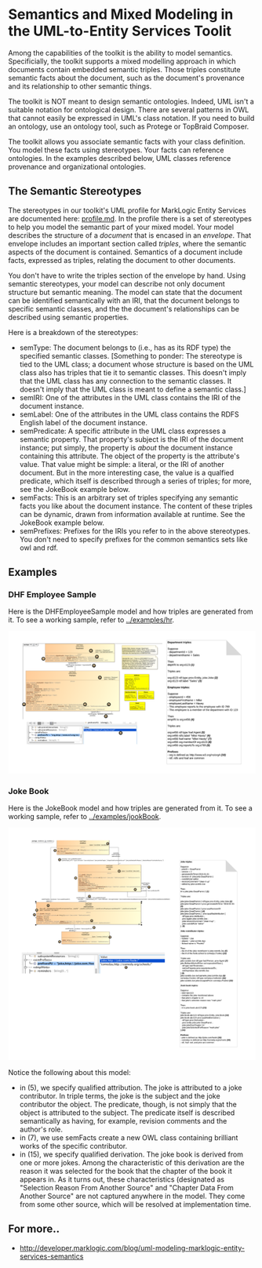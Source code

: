 # Semantics and Mixed Modeling in the UML-to-Entity Services Toolit

Among the capabilities of the toolkit is the ability to model semantics. Specificially, the toolkit supports a mixed modelling approach in which documents contain embedded semantic triples. Those triples constitute semantic facts about the document, such as the document's provenance and its relationship to other semantic things. 

The toolkit is NOT meant to design semantic ontologies. Indeed, UML isn't a suitable notation for ontological design. There are several patterns in OWL that cannot easily be expressed in UML's class notation. If you need to build an ontology, use an ontology tool, such as Protege or TopBraid Composer. 

The toolkit allows you associate semantic facts with your class definition. You model these facts using stereotypes. Your facts can reference ontologies. In the examples described below, UML classes reference provenance and organizational ontologies. 

## The Semantic Stereotypes
The stereotypes in our toolkit's UML profile for MarkLogic Entity Services are documented here: [profile.md](profile.md). In the profile there is a set of stereotypes to help you model the semantic part of your mixed model. Your model describes the structure of a *document* that is encased in an *envelope*. That envelope includes an important section called *triples*, where the semantic aspects of the document is contained. Semantics of a document include facts, expressed as triples, relating the document to other documents. 

You don't have to write the triples section of the envelope by hand. Using semantic stereotypes, your model can describe not only document structure but semantic meaning. The model can state that the document can be identified semantically with an IRI, that the document belongs to specific semantic classes, and the the document's relationships can be described using semantic properties. 

Here is a breakdown of the stereotypes:
- semType: The document belongs to (i.e., has as its RDF type) the specified semantic classes. [Something to ponder: The stereotype is tied to the UML class; a document whose structure is based on the UML class also has triples that tie it to semantic classes. This doesn't imply that the UML class has any connection to the semantic classes. It doesn't imply that the UML class is meant to define a semantic class.]
- semIRI: One of the attributes in the UML class contains the IRI of the document instance. 
- semLabel: One of the attributes in the UML class contains the RDFS English label of the document instance.
- semPredicate: A specific attribute in the UML class expresses a semantic property. That property's subject is the IRI of the document instance; put simply, the property is *about* the document instance containing this attribute. The object of the property is the attribute's value. That value might be simple: a literal, or the IRI of another document. But in the more interesting case, the value is a qualfied predicate, which itself is described through a series of triples; for more, see the JokeBook example below.
- semFacts: This is an arbitrary set of triples specifying any semantic facts you like about the document instance. The content of these triples can be dynamic, drawn from information available at runtime. See the JokeBook example below.
- semPrefixes: Prefixes for the IRIs you refer to in the above stereotypes. You don't need to specify prefixes for the common semantics sets like owl and rdf.

## Examples

### DHF Employee Sample
Here is the DHFEmployeeSample model and how triples are generated from it. To see a working sample, refer to [../examples/hr](../examples/hr).

![DHFEmployeeSample](DHFEmployeeSample_triples.png)

### Joke Book
Here is the JokeBook model and how triples are generated from it. To see a working sample, refer to [../examples/jookBook](../examples/jokeBook).

![JokeBook](JokeBook_triples.png)

Notice the following about this model:

- in (5), we specify qualified attribution. The joke is attributed to a joke contributor. In triple terms, the joke is the subject and the joke contributor the object. The predicate, though, is not simply that the object is attributed to the subject. The predicate itself is described semantically as having, for example, revision comments and the author's role.  
- in (7), we use semFacts create a new OWL class containing brilliant works of the specific contributor.
- in (15), we specify qualified derivation. The joke book is derived from one or more jokes. Among the characteristic of this derivation are the reason it was selected for the book that the chapter of the book it appears in. As it turns out, these characteristics (designated as "Selection Reason From Another Source" and "Chapter Data From Another Source" are not captured anywhere in the model. They come from some other source, which will be resolved at implementation time.

## For more..
- <http://developer.marklogic.com/blog/uml-modeling-marklogic-entity-services-semantics>

